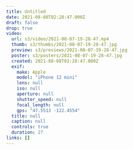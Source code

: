 ```yaml
---
title: Untitled
date: 2021-08-08T02:28:47.000Z
draft: false
drop: true
video:
  url: s3/video/2021-08-07-19-28-47.mp4
  thumb: s3/thumbs/2021-08-07-19-28-47.jpg
  preview: s3/previews/2021-08-07-19-28-47.jpg
  poster: s3/posters/2021-08-07-19-28-47.jpg
  created: 2021-08-08T02:28:47.000Z
  exif:
    make: Apple
    model: "iPhone 12 mini"
    lens: null
    iso: null
    aperture: null
    shutter_speed: null
    focal_length: null
    gps: "47.5513 -122.4554"
  title: null
  caption: null
  controls: true
  duration: 27
links: []
---
```

